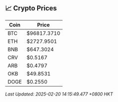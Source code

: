## 📈 Crypto Prices

| Coin | Price |
| ---- | ----- |
| BTC | $96817.3710 |
| ETH | $2727.9501 |
| BNB | $647.3024 |
| CRV | $0.5167 |
| ARB | $0.4797 |
| OKB | $49.8531 |
| DOGE | $0.2550 |

_Last Updated: 2025-02-20 14:15:49.477 +0800 HKT_